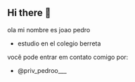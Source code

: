 ## Hi there 👋
 ola mi nombre es joao pedro
-   estudio en el colegio berreta

 você pode entrar em contato comigo por:
-  @priv_pedroo___
